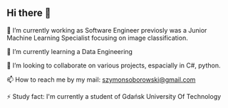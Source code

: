 ## Hi there 👋

🔭 I’m currently working as Software Engineer previosly was a Junior Machine Learning Specialist focusing on image classification.

🌱 I’m currently learning a Data Engineering

👯 I’m looking to collaborate on various projects, espacially in C#, python.

📫 How to reach me by my mail: szymonsoborowski@gmail.com

⚡ Study fact:
I'm currently a student of Gdańsk University Of Technology
<!--
**Just-Simon-Dev/Just-Simon-Dev** is a ✨ _special_ ✨ repository because its `README.md` (this file) appears on your GitHub profile.

Here are some ideas to get you started:

- 🔭 I’m currently working on ...
- 🌱 I’m currently learning ...
- 👯 I’m looking to collaborate on ...
- 🤔 I’m looking for help with ...
- 💬 Ask me about ...
- 📫 How to reach me: ...
- 😄 Pronouns: ... 
- ⚡ Fun fact: ...
-->
